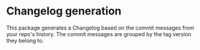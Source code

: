 # Changelog generation

This package generates a Changelog based on the commit messages from your repo's history.
The commit messages are grouped by the tag version they belong to.